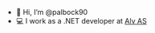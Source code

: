 - 👋 Hi, I’m @palbock90
- :computer: I work as a .NET developer at [Alv AS](https://github.com/Alv-no)
